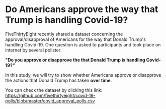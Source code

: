 # Do Americans approve the way that Trump is handling Covid-19? 

FiveThirtyEight recently shared a dataset concerning the approval/disapproval of Americans for the way that Donald Trump's handling Covid-19. One question is asked to participants and took place on internet by several pollster:

**"Do you approve or disapprove the that Donald Trump is handling Covid-19?"**

In this study, we will try to show whether Americans approve or disapprove the actions that Donald Trump has taken **over time**.

You can check the dataset by clicking this link: https://github.com/fivethirtyeight/covid-19-polls/blob/master/covid_approval_polls.csv


```python

```
